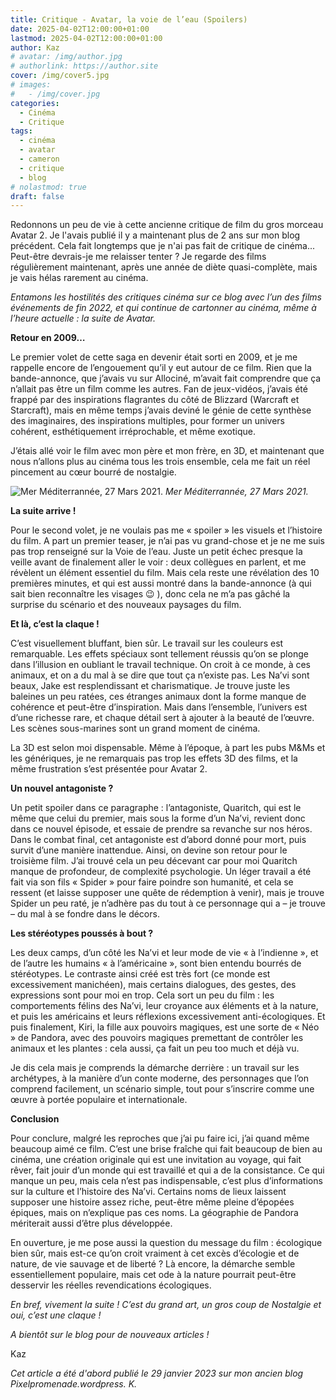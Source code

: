 ```yaml
---
title: Critique - Avatar, la voie de l’eau (Spoilers)
date: 2025-04-02T12:00:00+01:00
lastmod: 2025-04-02T12:00:00+01:00
author: Kaz
# avatar: /img/author.jpg
# authorlink: https://author.site
cover: /img/cover5.jpg
# images:
#   - /img/cover.jpg
categories:
  - Cinéma
  - Critique
tags:
  - cinéma
  - avatar
  - cameron
  - critique
  - blog
# nolastmod: true
draft: false
---
```

Redonnons un peu de vie à cette ancienne critique de film du gros morceau Avatar 2. Je l'avais publié il y a maintenant plus de 2 ans sur mon blog précédent. Cela fait longtemps que je n'ai pas fait de critique de cinéma... Peut-être devrais-je me relaisser tenter ? Je regarde des films régulièrement maintenant, après une année de diète quasi-complète, mais je vais hélas rarement au cinéma.

<!--more-->

*Entamons les hostilités des critiques cinéma sur ce blog avec l’un des films événements de fin 2022, et qui continue de cartonner au cinéma, même à l’heure actuelle : la suite de Avatar.*

**Retour en 2009…**

Le premier volet de cette saga en devenir était sorti en 2009, et je me rappelle encore de l’engouement qu’il y eut autour de ce film. Rien que la bande-annonce, que j’avais vu sur Allociné, m’avait fait comprendre que ça n’allait pas être un film comme les autres. Fan de jeux-vidéos, j’avais été frappé par des inspirations flagrantes du côté de Blizzard (Warcraft et Starcraft), mais en même temps j’avais deviné le génie de cette synthèse des imaginaires, des inspirations multiples, pour former un univers cohérent, esthétiquement irréprochable, et même exotique.

J’étais allé voir le film avec mon père et mon frère, en 3D, et maintenant que nous n’allons plus au cinéma tous les trois ensemble, cela me fait un réel pincement au cœur bourré de nostalgie.

![Mer Méditerrannée, 27 Mars 2021.](/img/cover5.jpg)
*Mer Méditerrannée, 27 Mars 2021.*

**La suite arrive !**

Pour le second volet, je ne voulais pas me « spoiler » les visuels et l’histoire du film. A part un premier teaser, je n’ai pas vu grand-chose et je ne me suis pas trop renseigné sur la Voie de l’eau. Juste un petit échec presque la veille avant de finalement aller le voir : deux collègues en parlent, et me révèlent un élément essentiel du film. Mais cela reste une révélation des 10 premières minutes, et qui est aussi montré dans la bande-annonce (à qui sait bien reconnaître les visages 😉 ), donc cela ne m’a pas gâché la surprise du scénario et des nouveaux paysages du film.

**Et là, c’est la claque !**

C’est visuellement bluffant, bien sûr. Le travail sur les couleurs est remarquable. Les effets spéciaux sont tellement réussis qu’on se plonge dans l’illusion en oubliant le travail technique. On croit à ce monde, à ces animaux, et on a du mal à se dire que tout ça n’existe pas. Les Na’vi sont beaux, Jake est resplendissant et charismatique. Je trouve juste les baleines un peu ratées, ces étranges animaux dont la forme manque de cohérence et peut-être d’inspiration. Mais dans l’ensemble, l’univers est d’une richesse rare, et chaque détail sert à ajouter à la beauté de l’œuvre. Les scènes sous-marines sont un grand moment de cinéma.

La 3D est selon moi dispensable. Même à l’époque, à part les pubs M&Ms et les génériques, je ne remarquais pas trop les effets 3D des films, et la même frustration s’est présentée pour Avatar 2.

**Un nouvel antagoniste ?**

Un petit spoiler dans ce paragraphe : l’antagoniste, Quaritch, qui est le même que celui du premier, mais sous la forme d’un Na’vi, revient donc dans ce nouvel épisode, et essaie de prendre sa revanche sur nos héros. Dans le combat final, cet antagoniste est d’abord donné pour mort, puis survit d’une manière inattendue. Ainsi, on devine son retour pour le troisième film. J’ai trouvé cela un peu décevant car pour moi Quaritch manque de profondeur, de complexité psychologie. Un léger travail a été fait via son fils « Spider » pour faire poindre son humanité, et cela se ressent (et laisse supposer une quête de rédemption à venir), mais je trouve Spider un peu raté, je n’adhère pas du tout à ce personnage qui a – je trouve – du mal à se fondre dans le décors.

**Les stéréotypes poussés à bout ?**

Les deux camps, d’un côté les Na’vi et leur mode de vie « à l’indienne », et de l’autre les humains « à l’américaine », sont bien entendu bourrés de stéréotypes. Le contraste ainsi créé est très fort (ce monde est excessivement manichéen), mais certains dialogues, des gestes, des expressions sont pour moi en trop. Cela sort un peu du film : les comportements félins des Na’vi, leur croyance aux éléments et à la nature, et puis les américains et leurs réflexions excessivement anti-écologiques. Et puis finalement, Kiri, la fille aux pouvoirs magiques, est une sorte de « Néo » de Pandora, avec des pouvoirs magiques premettant de contrôler les animaux et les plantes : cela aussi, ça fait un peu too much et déjà vu.

Je dis cela mais je comprends la démarche derrière : un travail sur les archétypes, à la manière d’un conte moderne, des personnages que l’on comprend facilement, un scénario simple, tout pour s’inscrire comme une œuvre à portée populaire et internationale.

**Conclusion**

Pour conclure, malgré les reproches que j’ai pu faire ici, j’ai quand même beaucoup aimé ce film. C’est une brise fraîche qui fait beaucoup de bien au cinéma, une création originale qui est une invitation au voyage, qui fait rêver, fait jouir d’un monde qui est travaillé et qui a de la consistance. Ce qui manque un peu, mais cela n’est pas indispensable, c’est plus d’informations sur la culture et l’histoire des Na’vi. Certains noms de lieux laissent supposer une histoire assez riche, peut-être même pleine d’épopées épiques, mais on n’explique pas ces noms. La géographie de Pandora mériterait aussi d’être plus développée.

En ouverture, je me pose aussi la question du message du film : écologique bien sûr, mais est-ce qu’on croit vraiment à cet excès d’écologie et de nature, de vie sauvage et de liberté ? Là encore, la démarche semble essentiellement populaire, mais cet ode à la nature pourrait peut-être desservir les réelles revendications écologiques.

*En bref, vivement la suite ! C’est du grand art, un gros coup de Nostalgie et oui, c’est une claque !*

*A bientôt sur le blog pour de nouveaux articles !*

Kaz

*Cet article a été d'abord publié le 29 janvier 2023 sur mon ancien blog Pixelpromenade.wordpress. K.*